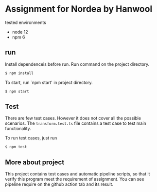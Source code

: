 # Assignment for Nordea by Hanwool
tested environments
- node 12
- npm 6


## run
Install dependenceis before run. Run command on the project directory.
```bash
$ npm install
```

To start, run `npm start' in project directory.
```bash
$ npm start
```

## Test
There are few test cases. However it does not cover all the possible scenarios. The `transform.test.ts` file contains a test case to test main functionality.

To run test cases, just run
```Bash
$ npm test
```

## More about project
This project contains test cases and automatic pipeline scripts, so that it verify this program meet the requirement of assignment. You can see pipeline require on the github action tab and its result.
